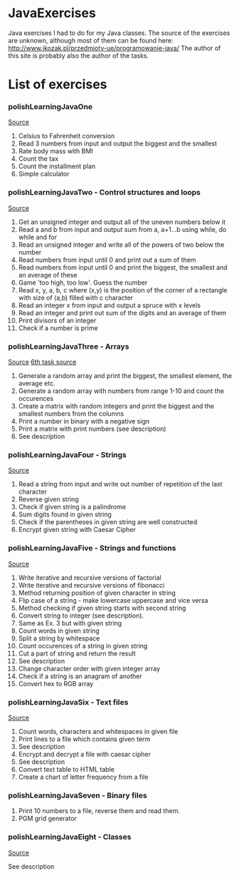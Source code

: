 # JavaExercises
Java exercises I had to do for my Java classes. The source of the exercises are unknown, although most of them can be found here:
http://www.jkozak.pl/przedmioty-ue/programowanie-java/
The author of this site is probably also the author of the tasks.

# List of exercises
### polishLearningJavaOne
[Source](http://www.jkozak.pl/przedmioty/java/zadania1.pdf)

1. Celsius to Fahrenheit conversion
2. Read 3 numbers from input and output the biggest and the smallest
3. Rate body mass with BMI
4. Count the tax
5. Count the installment plan
6. Simple calculator

### polishLearningJavaTwo - Control structures and loops
[Source](http://www.jkozak.pl/przedmioty/java/zadania2.pdf)

1. Get an unsigned integer and output all of the uneven numbers below it
2. Read a and b from input and output sum from a, a+1...b using while, do while and for
3. Read an unsigned integer and write all of the powers of two below the number
4. Read numbers from input until 0 and print out a sum of them
5. Read numbers from input until 0 and print the biggest, the smallest and an average of these
6. Game 'too high, too low'. Guess the number
7. Read x, y, a, b, c where (x,y) is the position of the corner of a rectangle with size of (a,b) filled with c character
8. Read an integer x from input and output a spruce with x levels
9. Read an integer and print out sum of the digits and an average of them
10. Print divisors of an integer
11. Check if a number is prime

### polishLearningJavaThree - Arrays
[Source](http://www.jkozak.pl/przedmioty/java/zadania3.pdf)
[6th task source](http://www.jkozak.pl/przedmioty/java/zadanieTablice.pdf)

1. Generate a random array and print the biggest, the smallest element, the average etc.
2. Generate a random array with numbers from range 1-10 and count the occurences
3. Create a matrix with random integers and print the biggest and the smallest numbers from the columns
4. Print a number in binary with a negative sign
5. Print a matrix with print numbers (see description)
6. See description

### polishLearningJavaFour - Strings
[Source](http://www.jkozak.pl/przedmioty/java/zadania4.pdf)

1. Read a string from input and write out number of repetition of the last character
2. Reverse given string
3. Check if given string is a palindrome
4. Sum digits found in given string
5. Check if the parentheses in given string are well constructed
6. Encrypt given string with Caesar Cipher

### polishLearningJavaFive - Strings and functions
[Source](http://www.jkozak.pl/przedmioty/java/zadania5.pdf)

1. Write iterative and recursive versions of factorial
2. Write iterative and recursive versions of fibonacci
3. Method returning position of given character in string
4. Flip case of a string - make lowercase uppercase and vice versa
5. Method checking if given string starts with second string
6. Convert string to integer (see description).
7. Same as Ex. 3 but with given string
8. Count words in given string
9. Split a string by whitespace
10. Count occurences of a string in given string
11. Cut a part of string and return the result
12. See description
13. Change character order with given integer array
14. Check if a string is an anagram of another
15. Convert hex to RGB array

### polishLearningJavaSix - Text files
[Source](http://www.jkozak.pl/przedmioty/java/zadania6.pdf)

1. Count words, characters and whitespaces in given file
2. Print lines to a file which contains given term
3. See description
4. Encrypt and decrypt a file with caesar cipher
5. See description
6. Convert text table to HTML table
7. Create a chart of letter frequency from a file

### polishLearningJavaSeven - Binary files

1. Print 10 numbers to a file, reverse them and read them.
2. PGM grid generator

### polishLearningJavaEight - Classes
[Source](http://www.jkozak.pl/przedmioty/java/zadania7.pdf)

See description
